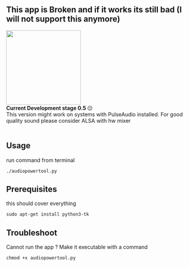## This app is Broken and if it works its still bad (I will not support this anymore)
<img src="https://drive.google.com/uc?id=1BIkDhjF2F5TDhPeoBiACK9HKKYnJNBbE" width="auto" height="200"/>
<br>
 <strong>Current Development stage 0.5 </strong> 😔
<br>
This version might work on systems with PulseAudio installed. For good quality sound please consider ALSA with hw mixer
<br>
<br>

## Usage

run command from terminal
```
./audiopowertool.py
```

## Prerequisites

this should cover everything
```
sudo apt-get install python3-tk
```

## Troubleshoot

Cannot run the app ? Make it executable with a command
```
chmod +x audiopowertool.py
```
